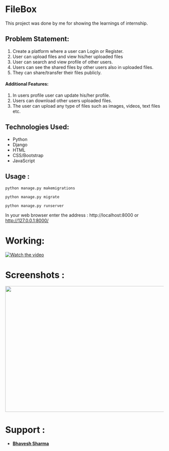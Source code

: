 # FileBox
This project was done by me for showing the learnings of internship.

<h2>Problem Statement:</h2>
<ol>
    <li>Create a platform where a user can Login or Register.</li>
    <li>User can upload files and view his/her uploaded files</li>
    <li>User can search and view profile of other users.</li>
    <li>Users can see the shared files by other users also in uploaded files.</li>
    <li>They can share/transfer their files publicly.</li>
</ol>

<h4>Additional Features:</h4>
<ol>
    <li>In users profile user can update his/her profile.</li>
    <li>Users can download other users uploaded files.</li>
    <li>The user can upload any type of files such as images, videos, text files etc.</li>
</ol>
    
<h2>Technologies Used:</h2>
<ul>
    <li>Python</li>
    <li>Django</li>
    <li>HTML</li>
    <li>CSS/Bootstrap</li>
    <li>JavaScript</li>
</ul>

<h2>Usage :</h2>

    python manage.py makemigrations

    python manage.py migrate

    python manage.py runserver
    
   In your web browser enter the address : http://localhost:8000 or http://127.0.0.1:8000/

# Working:
[![Watch the video](https://img.youtube.com/vi/qIK-vfTig6c/0.jpg)](https://youtu.be/qIK-vfTig6c)

# Screenshots : 
<img src="Screenshots/New Tab - Google Chrome 03-12-2019 19_14_36.png" height="400" width="800">

# Support :
<ul>
    <li><a href="http://bhavesh.uniquedigitalapps.in/"><b>Bhavesh Sharma</b></a></li>
</ul>
